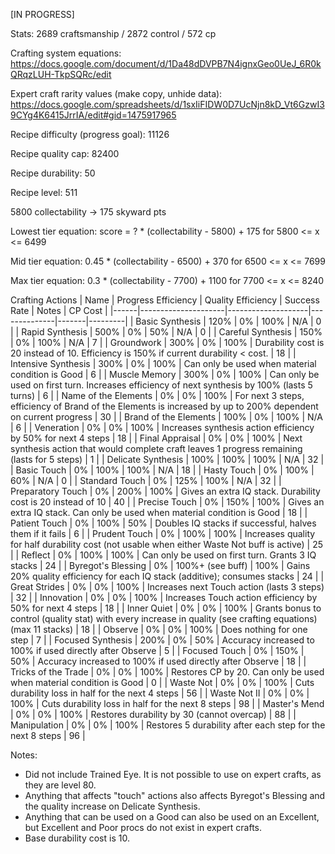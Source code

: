 [IN PROGRESS]

Stats: 2689 craftsmanship / 2872 control / 572 cp

Crafting system equations: https://docs.google.com/document/d/1Da48dDVPB7N4ignxGeo0UeJ_6R0kQRqzLUH-TkpSQRc/edit

Expert craft rarity values (make copy, unhide data): https://docs.google.com/spreadsheets/d/1sxIiFIDW0D7UcNjn8kD_Vt6GzwI39CYg4K6415JrrIA/edit#gid=1475917965

Recipe difficulty (progress goal): 11126

Recipe quality cap: 82400

Recipe durability: 50

Recipe level: 511

5800 collectability -> 175 skyward pts

Lowest tier equation: score = ? * (collectability - 5800) + 175 for 5800 <= x <= 6499

Mid tier equation: 0.45 * (collectability - 6500) + 370 for 6500 <= x <= 7699

Max tier equation: 0.3 * (collectability - 7700) + 1100 for 7700 <= x <= 8240

Crafting Actions
| Name | Progress Efficiency | Quality Efficiency | Success Rate | Notes | CP Cost |
|------|---------------------|--------------------|--------------|-------|---------|
| Basic Synthesis | 120% | 0% | 100% | N/A | 0 |
| Rapid Synthesis | 500% | 0% | 50% | N/A | 0 |
| Careful Synthesis | 150% | 0% | 100% | N/A | 7 |
| Groundwork | 300% | 0% | 100% | Durability cost is 20 instead of 10. Efficiency is 150% if current durability < cost. | 18 |
| Intensive Synthesis | 300% | 0% | 100% | Can only be used when material condition is Good | 6 |
| Muscle Memory | 300% | 0% | 100% | Can only be used on first turn. Increases efficiency of next synthesis by 100% (lasts 5 turns) | 6 |
| Name of the Elements | 0% | 0% | 100% | For next 3 steps, efficiency of Brand of the Elements is increased by up to 200% dependent on current progress | 30 |
| Brand of the Elements | 100% | 0% | 100% | N/A | 6 |
| Veneration | 0% | 0% | 100% | Increases synthesis action efficiency by 50% for next 4 steps | 18 |
| Final Appraisal | 0% | 0% | 100% | Next synthesis action that would complete craft leaves 1 progress remaining (lasts for 5 steps) | 1 |
| Delicate Synthesis | 100% | 100% | 100% | N/A | 32 |
| Basic Touch | 0% | 100% | 100% | N/A | 18 |
| Hasty Touch | 0% | 100% | 60% | N/A | 0 |
| Standard Touch | 0% | 125% | 100% | N/A | 32 |
| Preparatory Touch | 0% | 200% | 100% | Gives an extra IQ stack. Durability cost is 20 instead of 10 | 40 |
| Precise Touch | 0% | 150% | 100% | Gives an extra IQ stack. Can only be used when material condition is Good | 18 |
| Patient Touch | 0% | 100% | 50% | Doubles IQ stacks if successful, halves them if it fails | 6 |
| Prudent Touch | 0% | 100% | 100% | Increases quality for half durability cost (not usable when either Waste Not buff is active) | 25 |
| Reflect | 0% | 100% | 100% | Can only be used on first turn. Grants 3 IQ stacks | 24 |
| Byregot's Blessing | 0% | 100%+ (see buff) | 100% | Gains 20% quality efficiency for each IQ stack (additive); consumes stacks | 24 |
| Great Strides | 0% | 0% | 100% | Increases next Touch action (lasts 3 steps) | 32 |
| Innovation | 0% | 0% | 100% | Increases Touch action efficiency by 50% for next 4 steps | 18 |
| Inner Quiet | 0% | 0% | 100% | Grants bonus to control (quality stat) with every increase in quality (see crafting equations) (max 11 stacks) | 18 |
| Observe | 0% | 0% | 100% | Does nothing for one step | 7 |
| Focused Synthesis | 200% | 0% | 50% | Accuracy increased to 100% if used directly after Observe | 5 |
| Focused Touch | 0% | 150% | 50% | Accuracy increased to 100% if used directly after Observe | 18 |
| Tricks of the Trade | 0% | 0% | 100% | Restores CP by 20. Can only be used when material condition is Good | 0 |
| Waste Not | 0% | 0% | 100% | Cuts durability loss in half for the next 4 steps | 56 |
| Waste Not II | 0% | 0% | 100% | Cuts durability loss in half for the next 8 steps | 98 |
| Master's Mend | 0% | 0% | 100% | Restores durability by 30 (cannot overcap) | 88 |
| Manipulation | 0% | 0% | 100% | Restores 5 durability after each step for the next 8 steps | 96 |

Notes:
- Did not include Trained Eye. It is not possible to use on expert crafts, as they are level 80.
- Anything that affects "touch" actions also affects Byregot's Blessing and the quality increase on Delicate Synthesis.
- Anything that can be used on a Good can also be used on an Excellent, but Excellent and Poor procs do not exist in expert crafts.
- Base durability cost is 10.
